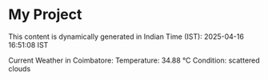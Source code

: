 # My Project

This content is dynamically generated in Indian Time (IST): 2025-04-16 16:51:08 IST


Current Weather in Coimbatore:
Temperature: 34.88 °C
Condition: scattered clouds
